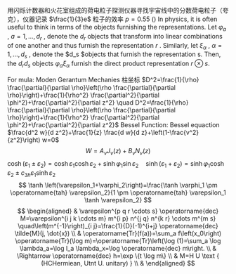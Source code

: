 用闪烁计数器和火花室组成的荷电粒子探测仪器寻找宇宙线中的分数荷电粒子（夸克），仪器记录 $\frac{1}{3}e$ 粒子的效率 $p=0.55$ ()
 In physics, it is often useful to think in terms of the objects furnishing the representations. Let $\displaystyle \varphi _{a}$ , $\displaystyle a=1,\dots,d_{r}$ , denote the $\displaystyle d_{r}$ objects that transform into linear combinations of one another and thus furnish the representation $r$ . Similarly, let $\displaystyle \xi _{\alpha}$ , $\displaystyle \alpha=1,\dots,d_s$ , denote the $d_s $objects that furnish the representation s. Then, the $d_rd_{s}$ objects $\displaystyle \varphi _{a}\xi _{\alpha}$ furnish the direct product representation $\displaystyle r \otimes s$. 
 
 For mula: Moden Gerantum Mechanies 柱坐标 $D^2=\frac{1}{\rho} \frac{\partial}{\partial \rho}\left(\rho \frac{\partial}{\partial \rho}\right)+\frac{1}{\rho^2} \frac{\partial^2}{\partial \phi^2}+\frac{\partial^2}{\partial z^2} \quad D^2=\frac{1}{\rho} \frac{\partial}{\partial \rho}\left(\rho \frac{\partial}{\partial \rho}\right)+\frac{1}{\rho^2} \frac{\partial^2}{\partial \phi^2}+\frac{\partial^2}{\partial z^2}$
Bessel Function: Bessel equaction $\frac{d^2 w}{d z^2}+\frac{1}{z} \frac{d w}{d z}+\left(1-\frac{v^2}{z^2}\right) w=0$
$$
W=A_v J_v(z)+B_v N_v(z)
$$
$\cosh \left(\varepsilon_1 \pm \varepsilon_2\right)=\cosh \varepsilon_1 \cosh \varepsilon_2+\sinh \varphi_1 \sin \varepsilon_2 \quad \sinh \left(\varepsilon_1+\varepsilon_2\right)=\sinh \varphi_1 \cosh \varepsilon_2 \pm c_{3 h} \varepsilon_1 \sinh \varepsilon_2$
$$
\tanh \left(\varepsilon_1+\varphi_2\right)=\frac{\tanh \varphi_1 \pm \operatorname{tah} \varepsilon_2}{1 \pm \operatorname{tah} \varepsilon_1 \tanh \varepsilon_2}
$$
$$
\begin{aligned}
& \varepsilon^{p q r \cdots s} \operatorname{dec} M=\varepsilon^{i j k \cdots m} m^{i p} n^{j q} n^{k r} \cdots m^{m s} \quad\left(m^{-1}\right)_{i j}=\frac{1}{D}(-1)^{i+j} \operatorname{dec} \tilde{M}(j, \dot{x}) \\
& \operatorname{Tr}(f(a))=\sum_a f\left(x_0\right) \operatorname{Tr}(\log m)=\operatorname{Tr}\left(\log (1)=\sum_a \log \lambda_a=\log I_a \lambda_x=\log \operatorname{dec} m\right. \\
& \Rightarrow \operatorname{dec} h=\exp \{t \log m\} \\
& M=H U \text { (HCHermiean, Utnt U. unitary) } \\
&
\end{aligned}
$$